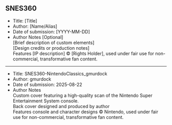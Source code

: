 ## SNES360

- Title: [Title]
- Author: [Name/Alias]
- Date of submission: [YYYY-MM-DD]
- Author Notes [Optional]  
	[Brief description of custom elements]  
	[Design credits or production notes]  
	Features [IP description] © [Rights Holder], used under fair use for non-commercial, transformative fan content.  

---

- Title: SNES360-NintendoClassics_gmurdock
- Author: gmurdock
- Date of submission: 2025-08-22
- Author Notes  
	Custom cover featuring a high-quality scan of the Nintendo Super Entertainment System console.  
	Back cover designed and produced by author  
	Features console and character designs © Nintendo, used under fair use for non-commercial, transformative fan content.  
